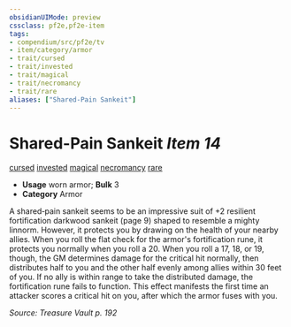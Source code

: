 ```yaml
---
obsidianUIMode: preview
cssclass: pf2e,pf2e-item
tags:
- compendium/src/pf2e/tv
- item/category/armor
- trait/cursed
- trait/invested
- trait/magical
- trait/necromancy
- trait/rare
aliases: ["Shared-Pain Sankeit"]
---
```

# Shared-Pain Sankeit *Item 14*  
[cursed](rules/traits/cursed-gmg.md)  [invested](rules/traits/invested.md)  [magical](rules/traits/magical.md)  [necromancy](rules/traits/necromancy.md)  [rare](rules/traits/rare.md)  

- **Usage** worn armor; **Bulk** 3
- **Category** Armor

A shared‑pain sankeit seems to be an impressive suit of +2 resilient fortification darkwood sankeit (page 9) shaped to resemble a mighty linnorm. However, it protects you by drawing on the health of your nearby allies. When you roll the flat check for the armor's fortification rune, it protects you normally when you roll a 20. When you roll a 17, 18, or 19, though, the GM determines damage for the critical hit normally, then distributes half to you and the other half evenly among allies within 30 feet of you. If no ally is within range to take the distributed damage, the fortification rune fails to function. This effect manifests the first time an attacker scores a critical hit on you, after which the armor fuses with you.

*Source: Treasure Vault p. 192*